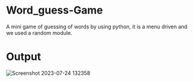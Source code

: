 # Word_guess-Game

A mini game of guessing of words by using python, it is a menu driven and we used a random module.


# Output

![Screenshot 2023-07-24 132358](https://github.com/iam-Akashgiri/Word_guess-Game/assets/136268468/c777b24a-e44a-431e-98ca-2d9725065a30)
